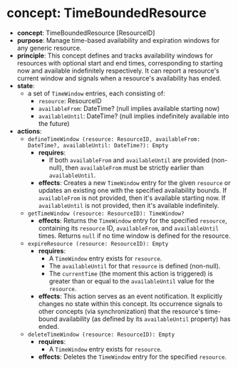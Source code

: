# concept: TimeBoundedResource

*   **concept**: TimeBoundedResource \[ResourceID]
*   **purpose**: Manage time-based availability and expiration windows for any generic resource.
*   **principle**: This concept defines and tracks availability windows for resources with optional start and end times, corresponding to starting now and available indefinitely respectively. It can report a resource's current window and signals when a resource's availability has ended.
*   **state**:
    *   a set of `TimeWindow` entries, each consisting of:
        *   `resource`: ResourceID
        *   `availableFrom`: DateTime? (null implies available starting now)
        *   `availableUntil`: DateTime? (null implies indefinitely available into the future)
*   **actions**:
    *   `defineTimeWindow (resource: ResourceID, availableFrom: DateTime?, availableUntil: DateTime?): Empty`
        *   **requires**:
            *   If both `availableFrom` and `availableUntil` are provided (non-null), then `availableFrom` must be strictly earlier than `availableUntil`.
        *   **effects**: Creates a new `TimeWindow` entry for the given `resource` or updates an existing one with the specified availability bounds. If `availableFrom` is not provided, then it's available starting now. If `availableUntil` is not provided, then it's available indefinitely.
    *   `getTimeWindow (resource: ResourceID): TimeWindow?`
        *   **effects**: Returns the `TimeWindow` entry for the specified `resource`, containing its `resource` ID, `availableFrom`, and `availableUntil` times. Returns `null` if no time window is defined for the resource.
    *   `expireResource (resource: ResourceID): Empty`
        *   **requires**:
            *   A `TimeWindow` entry exists for `resource`.
            *   The `availableUntil` for that `resource` is defined (non-null).
            *   The `currentTime` (the moment this action is triggered) is greater than or equal to the `availableUntil` value for the `resource`.
        *   **effects**: This action serves as an event notification. It explicitly changes no state within this concept. Its occurrence signals to other concepts (via synchronization) that the resource's time-bound availability (as defined by its `availableUntil` property) has ended.
    *   `deleteTimeWindow (resource: ResourceID): Empty`
        *   **requires**:
            *   A `TimeWindow` entry exists for `resource`.
        *   **effects**: Deletes the `TimeWindow` entry for the specified `resource`.
